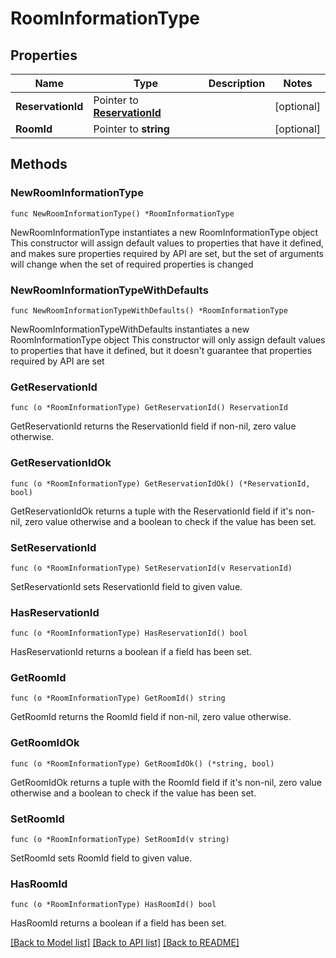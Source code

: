# RoomInformationType

## Properties

Name | Type | Description | Notes
------------ | ------------- | ------------- | -------------
**ReservationId** | Pointer to [**ReservationId**](ReservationId.md) |  | [optional] 
**RoomId** | Pointer to **string** |  | [optional] 

## Methods

### NewRoomInformationType

`func NewRoomInformationType() *RoomInformationType`

NewRoomInformationType instantiates a new RoomInformationType object
This constructor will assign default values to properties that have it defined,
and makes sure properties required by API are set, but the set of arguments
will change when the set of required properties is changed

### NewRoomInformationTypeWithDefaults

`func NewRoomInformationTypeWithDefaults() *RoomInformationType`

NewRoomInformationTypeWithDefaults instantiates a new RoomInformationType object
This constructor will only assign default values to properties that have it defined,
but it doesn't guarantee that properties required by API are set

### GetReservationId

`func (o *RoomInformationType) GetReservationId() ReservationId`

GetReservationId returns the ReservationId field if non-nil, zero value otherwise.

### GetReservationIdOk

`func (o *RoomInformationType) GetReservationIdOk() (*ReservationId, bool)`

GetReservationIdOk returns a tuple with the ReservationId field if it's non-nil, zero value otherwise
and a boolean to check if the value has been set.

### SetReservationId

`func (o *RoomInformationType) SetReservationId(v ReservationId)`

SetReservationId sets ReservationId field to given value.

### HasReservationId

`func (o *RoomInformationType) HasReservationId() bool`

HasReservationId returns a boolean if a field has been set.

### GetRoomId

`func (o *RoomInformationType) GetRoomId() string`

GetRoomId returns the RoomId field if non-nil, zero value otherwise.

### GetRoomIdOk

`func (o *RoomInformationType) GetRoomIdOk() (*string, bool)`

GetRoomIdOk returns a tuple with the RoomId field if it's non-nil, zero value otherwise
and a boolean to check if the value has been set.

### SetRoomId

`func (o *RoomInformationType) SetRoomId(v string)`

SetRoomId sets RoomId field to given value.

### HasRoomId

`func (o *RoomInformationType) HasRoomId() bool`

HasRoomId returns a boolean if a field has been set.


[[Back to Model list]](../README.md#documentation-for-models) [[Back to API list]](../README.md#documentation-for-api-endpoints) [[Back to README]](../README.md)


